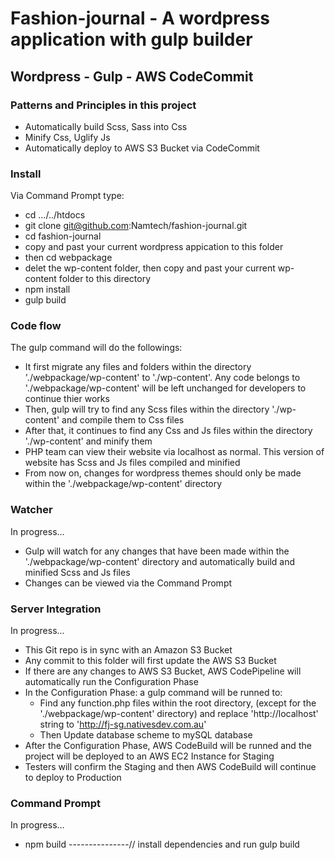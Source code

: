 # Fashion-journal - A wordpress application with gulp builder

## Wordpress - Gulp - AWS CodeCommit

### Patterns and Principles in this project

- Automatically build Scss, Sass into Css
- Minify Css, Uglify Js
- Automatically deploy to AWS S3 Bucket via CodeCommit

### Install

Via Command Prompt type:

- cd .../../htdocs
- git clone git@github.com:Namtech/fashion-journal.git
- cd fashion-journal
- copy and past your current wordpress appication to this folder
- then cd webpackage
- delet the wp-content folder, then copy and past your current wp-content folder to this directory
- npm install
- gulp build

### Code flow

The gulp command will do the followings:

- It first migrate any files and folders within the directory './webpackage/wp-content' to './wp-content'. Any code belongs to './webpackage/wp-content' will be left unchanged for developers to continue thier works
- Then, gulp will try to find any Scss files within the directory './wp-content' and compile them to Css files
- After that, it continues to find any Css and Js files within the directory './wp-content' and minify them
- PHP team can view their website via localhost as normal. This version of website has Scss and Js files compiled and minified
- From now on, changes for wordpress themes should only be made within the './webpackage/wp-content' directory

### Watcher

In progress...

- Gulp will watch for any changes that have been made within the './webpackage/wp-content' directory and automatically build and minified Scss and Js files
- Changes can be viewed via the Command Prompt

### Server Integration

In progress...

- This Git repo is in sync with an Amazon S3 Bucket
- Any commit to this folder will first update the AWS S3 Bucket
- If there are any changes to AWS S3 Bucket, AWS CodePipeline will automatically run the Configuration Phase
- In the Configuration Phase: a gulp command will be runned to:
    + Find any function.php files within the root directory, (except for the './webpackage/wp-content' directory) and replace 'http://localhost' string to 'http://fj-sg.nativesdev.com.au'
    + Then Update database scheme to mySQL database
- After the Configuration Phase, AWS CodeBuild will be runned and the project will be deployed to an AWS EC2 Instance for Staging
- Testers will confirm the Staging and then AWS CodeBuild will continue to deploy to Production

### Command Prompt

In progress...

- npm build     ---------------// install dependencies and run gulp build

